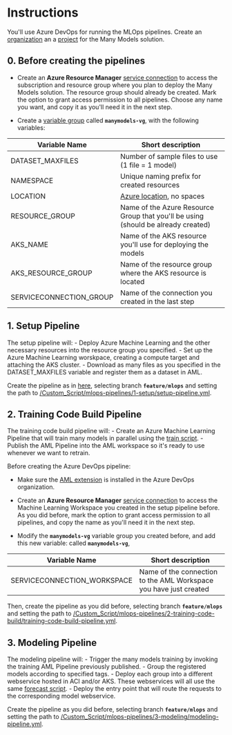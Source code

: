 # Instructions

You'll use Azure DevOps for running the MLOps pipelines. Create an [organization](https://docs.microsoft.com/en-us/azure/devops/organizations/accounts/create-organization?view=azure-devops#create-an-organization) an a [project](https://docs.microsoft.com/en-us/azure/devops/organizations/projects/create-project?view=azure-devops&tabs=preview-page#create-a-project) for the Many Models solution.

## 0. Before creating the pipelines

- Create an **Azure Resource Manager** [service connection](https://docs.microsoft.com/en-us/azure/devops/pipelines/library/service-endpoints?view=azure-devops&tabs=yaml#create-a-service-connection) to access the subscription and resource group where you plan to deploy the Many Models solution. The resource group should already be created. Mark the option to grant access permission to all pipelines. Choose any name you want, and copy it as you'll need it in the next step.

- Create a [variable group](https://docs.microsoft.com/en-us/azure/devops/pipelines/library/variable-groups?view=azure-devops&tabs=classic#create-a-variable-group) called **``manymodels-vg``**, with the following variables:

| Variable Name               | Short description |
| --------------------------- | ----------------- |
| DATASET_MAXFILES            | Number of sample files to use (1 file = 1 model) |
| NAMESPACE                   | Unique naming prefix for created resources |
| LOCATION                    | [Azure location](https://azure.microsoft.com/en-us/global-infrastructure/locations/), no spaces |
| RESOURCE_GROUP              | Name of the Azure Resource Group that you'll be using (should be already created) |
| AKS_NAME                    | Name of the AKS resource you'll use for deploying the models |
| AKS_RESOURCE_GROUP          | Name of the resource group where the AKS resource is located |
| SERVICECONNECTION_GROUP     | Name of the connection you created in the last step |

## 1. Setup Pipeline

The setup pipeline will:
    - Deploy Azure Machine Learning and the other necessary resources into the resource group you specified.
    - Set up the Azure Machine Learning worskpace, creating a compute target and attaching the AKS cluster.
    - Download as many files as you specified in the DATASET_MAXFILES variable and register them as a dataset in AML.

Create the pipeline as in [here](https://github.com/microsoft/MLOpsPython/blob/master/docs/getting_started.md#create-the-iac-pipeline), selecting branch **``feature/mlops``** and setting the path to [/Custom_Script/mlops-pipelines/1-setup/setup-pipeline.yml](1-setup/setup-pipeline.yml).

## 2. Training Code Build Pipeline

The training code build pipeline will:
    - Create an Azure Machine Learning Pipeline that will train many models in parallel using the [train script](../scripts/train.py).
    - Publish the AML Pipeline into the AML workspace so it's ready to use whenever we want to retrain.

Before creating the Azure DevOps pipeline:

- Make sure the [AML extension](https://marketplace.visualstudio.com/items?itemName=ms-air-aiagility.vss-services-azureml) is installed in the Azure DevOps organization.

- Create an **Azure Resource Manager** [service connection](https://docs.microsoft.com/en-us/azure/devops/pipelines/library/service-endpoints?view=azure-devops&tabs=yaml#create-a-service-connection) to access the Machine Learning Workspace you created in the setup pipeline before. As you did before, mark the option to grant access permission to all pipelines, and copy the name as you'll need it in the next step.

- Modify the **``manymodels-vg``** variable group you created before, and add this new variable:  called **``manymodels-vg``**, 

| Variable Name               | Short description |
| --------------------------- | ----------------- |
| SERVICECONNECTION_WORKSPACE | Name of the connection to the AML Workspace you have just created |

Then, create the pipeline as you did before, selecting branch **``feature/mlops``** and setting the path to [/Custom_Script/mlops-pipelines/2-training-code-build/training-code-build-pipeline.yml](2-training-code-build/training-code-build-pipeline.yml).

## 3. Modeling Pipeline

The modeling pipeline will:
    - Trigger the many models training by invoking the training AML Pipeline previously published.
    - Group the registered models according to specified tags.
    - Deploy each group into a different webservice hosted in ACI and/or AKS. These webservices will all use the same [forecast script](../scripts/forecast_webservice.py).
    - Deploy the entry point that will route the requests to the corresponding model webservice.

Create the pipeline as you did before, selecting branch **``feature/mlops``** and setting the path to [/Custom_Script/mlops-pipelines/3-modeling/modeling-pipeline.yml](3-modeling/modeling-pipeline.yml).
